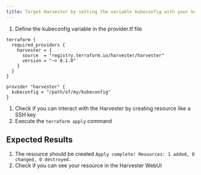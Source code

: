 ```yaml
---
title: Target Harvester by setting the variable kubeconfig with your kubeconfig file in the provider.tf file (e2e_be)
---
```

1. Define the kubeconfig variable in the provider.tf file
```
terraform {
  required_providers {
    harvester = {
      source  = "registry.terraform.io/harvester/harvester"
      version = "~> 0.1.0"
    }
  }
}
 
provider "harvester" {
  kubeconfig = "/path/of/my/kubeconfig"
}
```
1. Check if you can interact with the Harvester by creating resource like a SSH key
1. Execute the `terraform apply` command

## Expected Results
1. The resource should be created
`Apply complete! Resources: 1 added, 0 changed, 0 destroyed.`
1. Check if you can see your resource in the Harvester WebUI
